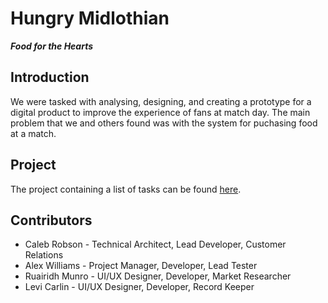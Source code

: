 # Hungry Midlothian

 ***Food for the Hearts***

## Introduction

 We were tasked with analysing, designing, and creating a prototype for a digital product to improve the experience of fans at match day. The main problem that we and others found was with the system for puchasing food at a match. 

## Project

 The project containing a list of tasks can be found [here](https://github.com/users/Spartan2909/projects/1/views/3).

## Contributors

* Caleb Robson - Technical Architect, Lead Developer, Customer Relations
* Alex Williams - Project Manager, Developer, Lead Tester
* Ruairidh Munro - UI/UX Designer, Developer, Market Researcher
* Levi Carlin - UI/UX Designer, Developer, Record Keeper
